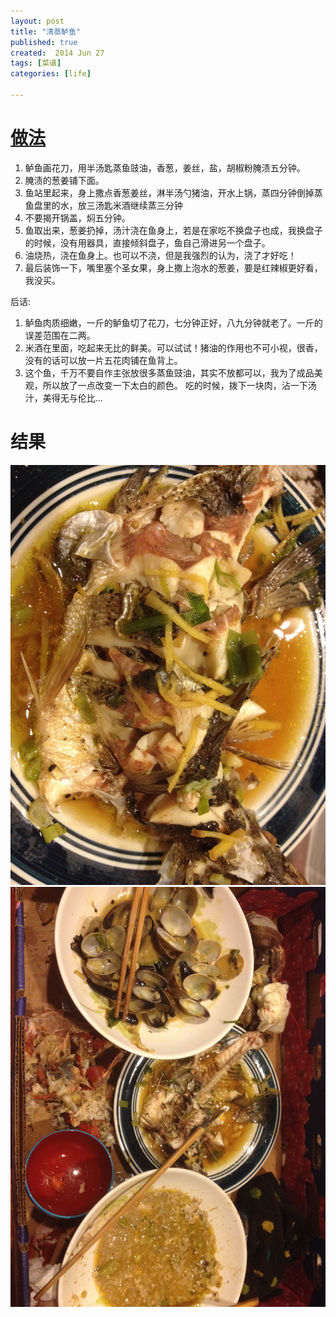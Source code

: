 ```yaml
---
layout: post
title: "清蒸鲈鱼"
published: true
created:  2014 Jun 27
tags: [菜谱]
categories: [life]

---
```


# [做法](http://home.meishichina.com/recipe-33126.html)

1. 鲈鱼画花刀，用半汤匙蒸鱼豉油，香葱，姜丝，盐，胡椒粉腌渍五分钟。
2. 腌渍的葱姜铺下面。
3. 鱼站里起来，身上撒点香葱姜丝，淋半汤勺猪油，开水上锅，蒸四分钟倒掉蒸鱼盘里的水，放三汤匙米酒继续蒸三分钟
4. 不要揭开锅盖，焖五分钟。
5. 鱼取出来，葱姜扔掉，汤汁浇在鱼身上，若是在家吃不换盘子也成，我换盘子的时候，没有用器具，直接倾斜盘子，鱼自己滑进另一个盘子。
6. 油烧热，浇在鱼身上。也可以不浇，但是我强烈的认为，浇了才好吃！
7. 最后装饰一下，嘴里塞个圣女果，身上撒上泡水的葱姜，要是红辣椒更好看，我没买。

后话:

1. 鲈鱼肉质细嫩，一斤的鲈鱼切了花刀，七分钟正好，八九分钟就老了。一斤的误差范围在二两。
2. 米酒在里面，吃起来无比的鲜美。可以试试！猪油的作用也不可小视，很香，没有的话可以放一片五花肉铺在鱼背上。
3. 这个鱼，千万不要自作主张放很多蒸鱼豉油，其实不放都可以，我为了成品美观，所以放了一点改变一下太白的颜色。
吃的时候，拨下一块肉，沾一下汤汁，美得无与伦比...

# 结果

![steamed-bass](/images/caipu-recipe/steamed-bass-qingzheng-luyu.jpg "steamed-bass")
![steamed-bass](/images/caipu-recipe/alldone.jpg "alldone")

